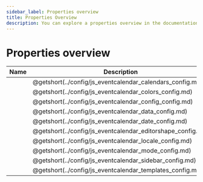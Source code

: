 ```yaml
---
sidebar_label: Properties overview
title: Properties Overview
description: You can explore a properties overview in the documentation of the DHTMLX JavaScript Event Calendar library. Browse developer guides and API reference, try out code examples and live demos, and download a free 30-day evaluation version of DHTMLX Event Calendar.
---
```


# Properties overview

| Name                                                | Description                                                |
| --------------------------------------------------- | ---------------------------------------------------------- |
| [](../config/js_eventcalendar_calendars_config.md)  | @getshort(../config/js_eventcalendar_calendars_config.md)  |
| [](../config/js_eventcalendar_colors_config.md)     | @getshort(../config/js_eventcalendar_colors_config.md)     |
| [](../config/js_eventcalendar_config_config.md)     | @getshort(../config/js_eventcalendar_config_config.md)     |
| [](../config/js_eventcalendar_data_config.md)       | @getshort(../config/js_eventcalendar_data_config.md)       |
| [](../config/js_eventcalendar_date_config.md)       | @getshort(../config/js_eventcalendar_date_config.md)       |
| [](../config/js_eventcalendar_editorshape_config.md)| @getshort(../config/js_eventcalendar_editorshape_config.md)|
| [](../config/js_eventcalendar_locale_config.md)     | @getshort(../config/js_eventcalendar_locale_config.md)     |
| [](../config/js_eventcalendar_mode_config.md)       | @getshort(../config/js_eventcalendar_mode_config.md)       |
| [](../config/js_eventcalendar_sidebar_config.md)    | @getshort(../config/js_eventcalendar_sidebar_config.md)    |
| [](../config/js_eventcalendar_templates_config.md)  | @getshort(../config/js_eventcalendar_templates_config.md)  |
